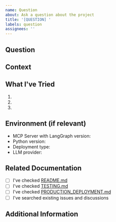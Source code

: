 ```yaml
---
name: Question
about: Ask a question about the project
title: '[QUESTION] '
labels: question
assignees: ''
---
```


## Question

<!-- Ask your question clearly and concisely -->

## Context

<!-- Provide context about what you're trying to accomplish -->

## What I've Tried

<!-- List what you've already tried or researched -->

1.
2.
3.

## Environment (if relevant)

- MCP Server with LangGraph version:
- Python version:
- Deployment type: <!-- Local/Docker/Kubernetes -->
- LLM provider: <!-- Google/Anthropic/OpenAI/etc. -->

## Related Documentation

<!-- Have you checked the documentation? Link to relevant docs -->

- [ ] I've checked [README.md](../../README.md)
- [ ] I've checked [TESTING.md](../../TESTING.md)
- [ ] I've checked [PRODUCTION_DEPLOYMENT.md](../../PRODUCTION_DEPLOYMENT.md)
- [ ] I've searched existing issues and discussions

## Additional Information

<!-- Any other information that might help answer your question -->
